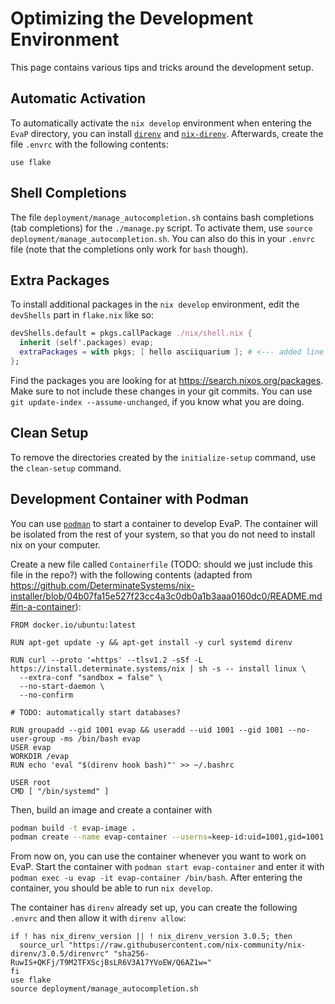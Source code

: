 # Optimizing the Development Environment

This page contains various tips and tricks around the development setup.

## Automatic Activation

To automatically activate the `nix develop` environment when entering the `EvaP` directory, you can install [`direnv`](https://direnv.net/) and [`nix-direnv`](https://github.com/nix-community/nix-direnv).
Afterwards, create the file `.envrc` with the following contents:
```
use flake
```

## Shell Completions

The file `deployment/manage_autocompletion.sh` contains bash completions (tab completions) for the `./manage.py` script.
To activate them, use `source deployment/manage_autocompletion.sh`.
You can also do this in your `.envrc` file (note that the completions only work for `bash` though).

## Extra Packages

To install additional packages in the `nix develop` environment, edit the `devShells` part in `flake.nix` like so:

```nix
devShells.default = pkgs.callPackage ./nix/shell.nix {
  inherit (self'.packages) evap;
  extraPackages = with pkgs; [ hello asciiquarium ]; # <--- added line here
};
```

Find the packages you are looking for at https://search.nixos.org/packages.
Make sure to not include these changes in your git commits.
You can use `git update-index --assume-unchanged`, if you know what you are doing.

## Clean Setup

To remove the directories created by the `initialize-setup` command, use the `clean-setup` command.

## Development Container with Podman

You can use [`podman`](https://podman.io/) to start a container to develop EvaP.
The container will be isolated from the rest of your system, so that you do not need to install nix on your computer.

Create a new file called `Containerfile` (TODO: should we just include this file in the repo?) with the following contents (adapted from https://github.com/DeterminateSystems/nix-installer/blob/04b07fa15e527f23cc4a3c0db0a1b3aaa0160dc0/README.md#in-a-container):
```Containerfile
FROM docker.io/ubuntu:latest

RUN apt-get update -y && apt-get install -y curl systemd direnv

RUN curl --proto '=https' --tlsv1.2 -sSf -L https://install.determinate.systems/nix | sh -s -- install linux \
  --extra-conf "sandbox = false" \
  --no-start-daemon \
  --no-confirm

# TODO: automatically start databases?

RUN groupadd --gid 1001 evap && useradd --uid 1001 --gid 1001 --no-user-group -ms /bin/bash evap
USER evap
WORKDIR /evap
RUN echo 'eval "$(direnv hook bash)"' >> ~/.bashrc

USER root
CMD [ "/bin/systemd" ]
```

Then, build an image and create a container with
```bash
podman build -t evap-image .
podman create --name evap-container --userns=keep-id:uid=1001,gid=1001 -v $PWD:/evap -p 8000:8000 evap-image
```

From now on, you can use the container whenever you want to work on EvaP.
Start the container with `podman start evap-container` and enter it with `podman exec -u evap -it evap-container /bin/bash`.
After entering the container, you should be able to run `nix develop`.

The container has `direnv` already set up, you can create the following `.envrc` and then allow it with `direnv allow`:
```
if ! has nix_direnv_version || ! nix_direnv_version 3.0.5; then
  source_url "https://raw.githubusercontent.com/nix-community/nix-direnv/3.0.5/direnvrc" "sha256-RuwIS+QKFj/T9M2TFXScjBsLR6V3A17YVoEW/Q6AZ1w="
fi
use flake
source deployment/manage_autocompletion.sh
```
